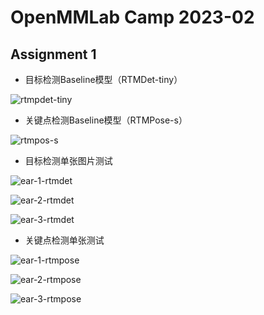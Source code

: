 # OpenMMLab Camp 2023-02

## Assignment 1
- 目标检测Baseline模型（RTMDet-tiny）

![rtmpdet-tiny](./rtmdet-tiny-evaluation.png)

- 关键点检测Baseline模型（RTMPose-s）

![rtmpos-s](./rtmpose-s-evaluation.png)

- 目标检测单张图片测试

![ear-1-rtmdet](./ear_1_rtmdet.jpg)

![ear-2-rtmdet](./ear_2_rtmdet.jpg)

![ear-3-rtmdet](./ear_3_rtmdet.jpg)

- 关键点检测单张测试

![ear-1-rtmpose](./ear_1_rtmpose.jpg)

![ear-2-rtmpose](./ear_2_rtmpose.jpg)

![ear-3-rtmpose](./ear_3_rtmpose.jpg)

